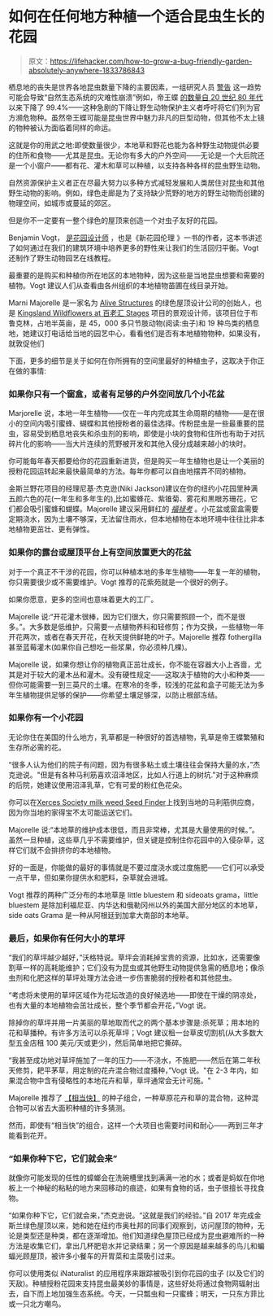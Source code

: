 # 如何在任何地方种植一个适合昆虫生长的花园

> 原文：<https://lifehacker.com/how-to-grow-a-bug-friendly-garden-absolutely-anywhere-1833786843>

栖息地的丧失是世界各地昆虫数量下降的主要因素，一组研究人员 [警告](https://www.theguardian.com/environment/2019/feb/10/plummeting-insect-numbers-threaten-collapse-of-nature) 这一趋势可能会导致“自然生态系统的灾难性崩溃”例如，帝王蝶 [的数量自 20 世纪 80 年代](https://www.sfchronicle.com/news/article/California-s-most-famous-butterfly-nearing-13539657.php) 以来下降了 99.4%——这种急剧的下降让野生动物保护主义者呼吁将它们列为官方濒危物种。虽然帝王蝶可能是昆虫世界中魅力非凡的巨型动物，但其他不太上镜的物种被认为面临着同样的命运。



这就是你的用武之地:即使数量很少，本地草和野花也能为各种野生动物提供必要的住所和食物——尤其是昆虫。无论你有多大的户外空间——无论是一个大后院还是一个小窗户——都有花、灌木和草可以种植，以支持各种各样的昆虫野生动物。

自然资源保护主义者正在尽最大努力以多种方式减轻发展和人类居住对昆虫和其他野生动物的影响。例如，绿色走廊是为了支持缺少荒野的地方的野生动物而创建的物理空间，如城市或蔓延的郊区。

但是你不一定要有一整个绿色的屋顶来创造一个对虫子友好的花园。

Benjamin Vogt， [是花园设计师](https://www.monarchgard.com/) ，也是《新花园伦理 》一书的作者，这本书讲述了如何通过在我们的建筑环境中培养更多的野性来让我们的生活回归平衡。Vogt 还制作了野生动物园艺在线教程。

最重要的是购买和种植你所在地区的本地物种，因为这些是当地昆虫想要和需要的植物。Vogt 建议人们从查看由各州组织的本地植物苗圃在线目录开始。

Marni Majorelle 是一家名为 [Alive Structures](http://www.alivestructures.com/) 的绿色屋顶设计公司的创始人，也是 [Kingsland Wildflowers at 百老汇 Stages](http://www.kingslandwildflowers.com/) 项目的景观设计师，该项目位于布鲁克林，占地半英亩，是 45，000 多只节肢动物(阅读:虫子)和 19 种鸟类的栖息地，她建议打电话给当地的园艺中心，看看他们是否有本地植物物种，如果没有，就敦促他们

下面，更多的细节是关于如何在你所拥有的空间里最好的种植虫子，这取决于你正在做的事情:

### **如果你只有一个窗盒，或者有足够的户外空间放几个小花盆**

Marjorelle 说，本地一年生植物——仅在一年内完成其生命周期的植物——是在很小的空间内吸引蜜蜂、蝴蝶和其他授粉者的最佳选择。传粉昆虫是一些最重要的昆虫，容易受到栖息地丧失和杀虫剂的影响，即使是小块的食物和住所也有助于对抗碎片化的影响——当大片连续的荒野被开发和其他入侵分成越来越小的块时。

你可能每年春天都要给你的花园重新进货，但是购买一年生植物也是让一个美丽的授粉花园运转起来最快最简单的方法。每年你都可以自由地摆弄不同的植物。

金斯兰野花项目的经理尼基·杰克逊(Niki Jackson)建议在你的纽约小花园里种满五颜六色的花(一年生和多年生的),比如蜜蜂花、紫锥菊、雾花和黑眼苏珊花，它们都会吸引蜜蜂和蝴蝶。Majorelle 建议采用鲜红的 [*福禄考*](https://www.edenbrothers.com/store/red_annual_phlox_seeds.html) 。小花盆或窗盒需要定期浇水，因为土壤不够深，无法留住雨水，但本地植物在本地环境中往往比非本地植物更茁壮、更有弹性。



### **如果你的露台或屋顶平台上有空间放置更大的花盆**

对于一个真正不干涉的花园，你可以种植本地的多年生植物——年复一年的植物，你只需要很少或不需要维护。Vogt 推荐的花紫苑就是一个很好的例子。

如果你愿意，更多的空间也意味着更大的工厂。

Majorelle 说:“开花灌木很棒，因为它们很大，你只需要照顾一个，而不是很多。”。大多数是低维护，只需要一点植物养料和轻修剪；作为交换，一些植物一年开花两次，或者在春天开花，在秋天提供鲜艳的叶子。Majorelle 推荐 fothergilla 甚至蓝莓灌木(如果你自己想吃一些浆果，你必须种几棵)。

Majorelle 说，如果你想让你的植物真正茁壮成长，你不能在容器大小上吝啬，尤其是对于较大的灌木丛和灌木。没有硬性规定——这取决于植物的大小和种类——但你可能需要一到三英尺的土壤。在寒冷的冬季，较浅的花盆和盒子可能无法为多年生植物提供足够的保护——你希望土壤足够深，以防止根部冻结。

### 如果你有一个小花园

无论你住在美国的什么地方，乳草都是一种很好的首选植物，乳草是帝王蝶繁殖和生存所必需的花。

“很多人认为他们的院子有问题，因为有很多粘土或土壤往往会保持大量的水，”杰克逊说。"但是有各种马利筋喜欢沼泽地区，比如人行道上的树坑."对于这种麻烦的后院，她建议使用沼泽乳草，它有可爱的粉红色花朵。

你可以在[Xerces Society milk weed Seed Finder](https://xerces.org/milkweed-seed-finder/)上找到当地的马利筋供应商，因为你当地的家得宝不太可能运送它们。

Majorelle 说:“本地草的维护成本很低，而且非常棒，尤其是大量使用的时候。”。虽然一旦种植，这些草几乎不需要维护，但关键是控制住你花园中的入侵杂草，这样它们就不会排挤你的本地植物。

好的一面是，你能做的最好的事情就是不要过度浇水或过度施肥——它们可以承受一点干旱，但如果你提供水和肥料，杂草就会进城。

Vogt 推荐的两种广泛分布的本地草是 little bluestem 和 sideoats grama，little bluestem 是除加利福尼亚、内华达和俄勒冈州以外的美国大部分地区的本地草，side oats Grama 是一种从阿根廷到加拿大南部的本地草。

### **最后，如果你有任何大小的草坪**

“我们的草坪越少越好，”沃格特说。草坪会消耗掉宝贵的资源，比如水，还需要像割草一样的高耗能维护；它们没有为昆虫或其他野生动物提供急需的栖息地；像杀虫剂和化肥这样的草坪处理方法会进一步伤害脆弱的授粉者和其他昆虫。

“考虑将未使用的草坪区域作为花坛改造的良好候选地——即使在干燥的阴凉处，也有大量的本地植物会茁壮成长，整个季节都会开花，”Vogt 说。

除掉你的草坪并用一片美丽的草地取而代之的两个基本步骤是:杀死草；用本地的花和草播种。有许多方法可以杀死草坪；Vogt 建议租一台草皮切割机(从大多数大型五金店租 100 美元/天或更少)，然后简单地把它撕碎。

“我甚至成功地对草坪施加了一年的压力——不浇水，不施肥——然后在第二年秋天修剪，耙平茅草，用定制的花卉混合物过度播种，”Vogt 说。"在 2-3 年内，如果混合物中含有侵略性的本地花卉和草，草坪通常会无计可施。"

Majorelle 推荐了 [【相当快】](https://www.prairiemoon.com/pretty-darn-quick-pdq-prairie-seed-mix-prairie-moon-nursery.html) 的种子组合，一种草原花卉和草的混合物，这种混合物可以省去大面积种植的许多猜测。

然而，即使有“相当快”的组合，这样一个大项目也需要时间和耐心——两到三年才能看到花开。

### **“如果你种下它，它们就会来”**

就像你可能发现的任性的蟑螂会在洗碗槽里找到满满一池的水；或者是蚂蚁在你地板上一个神秘的粘粘的地方来回移动的痕迹，如果有食物的话，虫子很擅长寻找食物。

“如果你种下它，它们就会来，”杰克逊说。“这就是我们的经验。”自 2017 年完成金斯兰绿色屋顶以来，她和她在纽约市奥杜邦的同事们观察到，访问屋顶的物种，无论是类型还是种类，都在逐渐增加。他们知道绿色屋顶已经成为昆虫避难所的一种方法是收集它们，拿出几杯肥皂水并记录结果；另一个原因是越来越多的鸟儿和蝙蝠光顾屋顶，被许多小餐车的开胃菜和主菜吸引过来。

你可以使用类似 iNaturalist 的应用程序来跟踪被吸引到你花园的虫子 (以及它们的天敌)。种植授粉花园来支持昆虫最美妙的事情是，这些好处将通过食物网辐射出去，自下而上地加强生态系统。今天，一只瓢虫和一只蜜蜂；明天，一只东方菲比或一只北方嘲鸟。